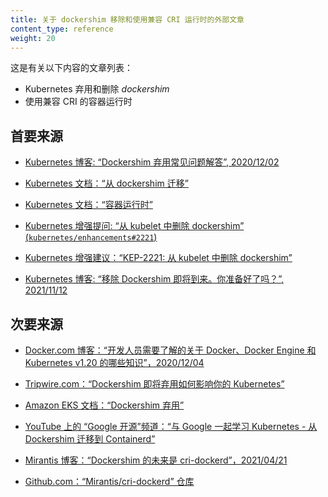 ```yaml
---
title: 关于 dockershim 移除和使用兼容 CRI 运行时的外部文章
content_type: reference
weight: 20
---
```


<!-- 
title: External Articles on dockershim Removal and on Using CRI-compatible Runtimes
content_type: reference
weight: 20
-->

<!-- overview -->
<!-- 
This is a list of articles about:

	- the Kubernetes' deprecation and removal of _dockershim_
	- using CRI-compatible container runtimes
-->
这是有关以下内容的文章列表：

- Kubernetes 弃用和删除 _dockershim_
- 使用兼容 CRI 的容器运行时
<!-- body -->

<!-- 
## Primary sources

* [Kubernetes Blog: "Dockershim Deprecation FAQ", 2020/12/02](/blog/2020/12/02/dockershim-faq/)

* [Kubernetes Documentation: "Migrating from dockershim"](/docs/tasks/administer-cluster/migrating-from-dockershim/)

* [Kubernetes Documentation: "Container runtimes"](/docs/setup/production-environment/container-runtimes/)

* [Kubernetes enhancement issue: "Removing dockershim from kubelet" (`kubernetes/enhancements#2221`)](https://github.com/kubernetes/enhancements/issues/2221)

* [Kubernetes enhancement proposal: "KEP-2221: Removing dockershim from kubelet"](https://github.com/kubernetes/enhancements/blob/master/keps/sig-node/2221-remove-dockershim/README.md)

* [Kubernetes Blog: "Dockershim removal is coming. Are you ready?", 2021/11/12](/blog/2021/11/12/are-you-ready-for-dockershim-removal/)
-->

## 首要来源

* [Kubernetes 博客: “Dockershim 弃用常见问题解答”, 2020/12/02](/blog/2020/12/02/dockershim-faq/)

* [Kubernetes 文档：“从 dockershim 迁移”](/zh-cn/docs/tasks/administer-cluster/migrating-from-dockershim/)

* [Kubernetes 文档：“容器运行时”](/zh-cn/docs/setup/production-environment/container-runtimes/)

* [Kubernetes 增强提问: “从 kubelet 中删除 dockershim” (`kubernetes/enhancements#2221`)](https://github.com/kubernetes/enhancements/issues/2221)

* [Kubernetes 增强建议：“KEP-2221: 从 kubelet 中删除 dockershim”](https://github.com/kubernetes/enhancements/blob/master/keps/sig-node/2221-remove-dockershim/README.md)

* [Kubernetes 博客: “移除 Dockershim 即将到来。你准备好了吗？”, 2021/11/12](/blog/2021/11/12/are-you-ready-for-dockershim-removal/)

<!-- 
## Secondary sources

* [Docker.com blog: "What developers need to know about Docker, Docker Engine, and Kubernetes v1.20", 2020/12/04](https://www.docker.com/blog/what-developers-need-to-know-about-docker-docker-engine-and-kubernetes-v1-20/)

* [Tripwire.com: "How Dockershim’s Forthcoming Deprecation Affects Your Kubernetes"](https://www.tripwire.com/state-of-security/security-data-protection/cloud/how-dockershim-forthcoming-deprecation-affects-your-kubernetes/)

* [Amazon EKS documentation: "Dockershim deprecation"](https://docs.aws.amazon.com/eks/latest/userguide/dockershim-deprecation.html)

* ["Google Open Source" channel on YouTube: "Learn Kubernetes with Google - Migrating from Dockershim to Containerd"](https://youtu.be/fl7_4hjT52g)

* [Mirantis Blog: "The Future of Dockershim is cri-dockerd", 2021/04/21](https://www.mirantis.com/blog/the-future-of-dockershim-is-cri-dockerd/)

* [Github.com: "Mirantis/cri-dockerd" repo](https://github.com/Mirantis/cri-dockerd)
-->
## 次要来源

* [Docker.com 博客：“开发人员需要了解的关于 Docker、Docker Engine 和 Kubernetes v1.20 的哪些知识”，2020/12/04](https://www.docker.com/blog/what-developers-need-to-know-about-docker-docker-engine-and-kubernetes-v1-20/)

* [Tripwire.com：“Dockershim 即将弃用如何影响你的 Kubernetes”](https://www.tripwire.com/state-of-security/security-data-protection/cloud/how-dockershim-forthcoming-deprecation-affects-your-kubernetes/)

* [Amazon EKS 文档：“Dockershim 弃用”](https://docs.aws.amazon.com/eks/latest/userguide/dockershim-deprecation.html)

* [YouTube 上的 “Google 开源”频道：“与 Google 一起学习 Kubernetes - 从 Dockershim 迁移到 Containerd”](https://youtu.be/fl7_4hjT52g)

* [Mirantis 博客：“Dockershim 的未来是 cri-dockerd”，2021/04/21](https://www.mirantis.com/blog/the-future-of-dockershim-is-cri-dockerd/)

* [Github.com：“Mirantis/cri-dockerd” 仓库](https://github.com/Mirantis/cri-dockerd)
